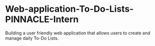 # Web-application-To-Do-Lists-PINNACLE-Intern
Building a user friendly web application that allows users to create and manage daily To-Do Lists. 
